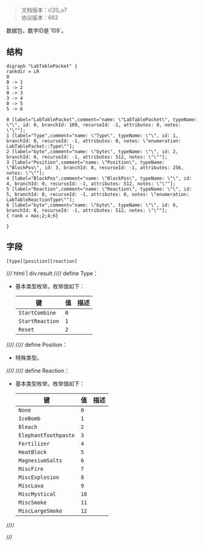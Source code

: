 # <!-- md:samp LabTablePacket -->

> 文档版本：r/20_u7<br/>协议版本：662

<!-- md:samp LabTablePacket -->数据包，数字ID是`109`。

## 结构

```viz
digraph "LabTablePacket" {
rankdir = LR
0
0 -> 1
1 -> 2
0 -> 3
3 -> 4
0 -> 5
5 -> 6

0 [label="LabTablePacket",comment="name: \"LabTablePacket\", typeName: \"\", id: 0, branchId: 109, recurseId: -1, attributes: 0, notes: \"\""];
1 [label="Type",comment="name: \"Type\", typeName: \"\", id: 1, branchId: 0, recurseId: -1, attributes: 0, notes: \"enumeration: LabTablePacket::Type\""];
2 [label="byte",comment="name: \"byte\", typeName: \"\", id: 2, branchId: 0, recurseId: -1, attributes: 512, notes: \"\""];
3 [label="Position",comment="name: \"Position\", typeName: \"BlockPos\", id: 3, branchId: 0, recurseId: -1, attributes: 256, notes: \"\""];
4 [label="BlockPos",comment="name: \"BlockPos\", typeName: \"\", id: 4, branchId: 0, recurseId: -1, attributes: 512, notes: \"\""];
5 [label="Reaction",comment="name: \"Reaction\", typeName: \"\", id: 5, branchId: 0, recurseId: -1, attributes: 0, notes: \"enumeration: LabTableReactionType\""];
6 [label="byte",comment="name: \"byte\", typeName: \"\", id: 6, branchId: 0, recurseId: -1, attributes: 512, notes: \"\""];
{ rank = max;2;4;6}

}

```

## 字段

```title='LabTablePacket'
[type][position][reaction]
```

/// html | div.result
//// define
Type：<!-- md:samp byte -->

- 基本类型枚举。枚举值如下：

  |键|值|描述|
  |---|---|---|
  |`StartCombine`|`0`||
  |`StartReaction`|`1`||
  |`Reset`|`2`||



////
//// define
Position：[<!-- md:samp BlockPos -->](../types/blockpos.md)

- 特殊类型。


////
//// define
Reaction：<!-- md:samp byte -->

- 基本类型枚举。枚举值如下：

  |键|值|描述|
  |---|---|---|
  |`None`|`0`||
  |`IceBomb`|`1`||
  |`Bleach`|`2`||
  |`ElephantToothpaste`|`3`||
  |`Fertilizer`|`4`||
  |`HeatBlock`|`5`||
  |`MagnesiumSalts`|`6`||
  |`MiscFire`|`7`||
  |`MiscExplosion`|`8`||
  |`MiscLava`|`9`||
  |`MiscMystical`|`10`||
  |`MiscSmoke`|`11`||
  |`MiscLargeSmoke`|`12`||



////

///

